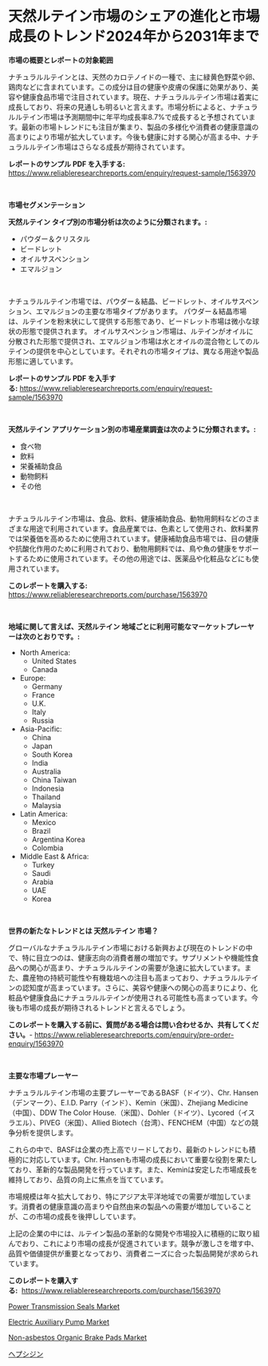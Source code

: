 <p><h1>天然ルテイン市場のシェアの進化と市場成長のトレンド2024年から2031年まで</h1></p><p><strong>市場の概要とレポートの対象範囲</strong></p>
<p><p>ナチュラルルテインとは、天然のカロテノイドの一種で、主に緑黄色野菜や卵、鶏肉などに含まれています。この成分は目の健康や皮膚の保護に効果があり、美容や健康食品市場で注目されています。現在、ナチュラルルテイン市場は着実に成長しており、将来の見通しも明るいと言えます。市場分析によると、ナチュラルルテイン市場は予測期間中に年平均成長率8.7%で成長すると予想されています。最新の市場トレンドにも注目が集まり、製品の多様化や消費者の健康意識の高まりにより市場が拡大しています。今後も健康に対する関心が高まる中、ナチュラルルテイン市場はさらなる成長が期待されています。</p></p>
<p><strong>レポートのサンプル PDF を入手する:</strong> <a href="https://www.reliableresearchreports.com/enquiry/request-sample/1563970">https://www.reliableresearchreports.com/enquiry/request-sample/1563970</a></p>
<p>&nbsp;</p>
<p><strong>市場セグメンテーション</strong></p>
<p><strong>天然ルテイン タイプ別の市場分析は次のように分類されます。:</strong></p>
<p><ul><li>パウダー＆クリスタル</li><li>ビードレット</li><li>オイルサスペンション</li><li>エマルジョン</li></ul></p>
<p>&nbsp;</p>
<p><p>ナチュラルルテイン市場では、パウダー＆結晶、ビードレット、オイルサスペンション、エマルジョンの主要な市場タイプがあります。 パウダー＆結晶市場は、ルテインを粉末状にして提供する形態であり、ビードレット市場は微小な球状の形態で提供されます。 オイルサスペンション市場は、ルテインがオイルに分散された形態で提供され、エマルジョン市場は水とオイルの混合物としてのルテインの提供を中心としています。それぞれの市場タイプは、異なる用途や製品形態に適しています。</p></p>
<p><strong>レポートのサンプル PDF を入手する:</strong>&nbsp;<a href="https://www.reliableresearchreports.com/enquiry/request-sample/1563970">https://www.reliableresearchreports.com/enquiry/request-sample/1563970</a></p>
<p>&nbsp;</p>
<p><strong> 天然ルテイン アプリケーション別の市場産業調査は次のように分類されます。:</strong></p>
<p><ul><li>食べ物</li><li>飲料</li><li>栄養補助食品</li><li>動物飼料</li><li>その他</li></ul></p>
<p>&nbsp;</p>
<p><p>ナチュラルルテイン市場は、食品、飲料、健康補助食品、動物用飼料などのさまざまな用途で利用されています。食品産業では、色素として使用され、飲料業界では栄養価を高めるために使用されています。健康補助食品市場では、目の健康や抗酸化作用のために利用されており、動物用飼料では、鳥や魚の健康をサポートするために使用されています。その他の用途では、医薬品や化粧品などにも使用されています。</p></p>
<p><strong>このレポートを購入する:</strong>&nbsp; <a href="https://www.reliableresearchreports.com/purchase/1563970">https://www.reliableresearchreports.com/purchase/1563970</a></p>
<p>&nbsp;</p>
<p><strong>地域に関して言えば、天然ルテイン 地域ごとに利用可能なマーケットプレーヤーは次のとおりです。:</strong></p>
<p><ul>
    <li>
        North America:
        <ul>
            <li>United States</li>
            <li>Canada</li>
        </ul>
    </li>
    <li>
        Europe:
        <ul>
            <li>Germany</li>
            <li>France</li>
            <li>U.K.</li>
            <li>Italy</li>
            <li>Russia</li>
        </ul>
    </li>
    <li>
        Asia-Pacific:
        <ul>
            <li>China</li>
            <li>Japan</li>
            <li>South Korea</li>
            <li>India</li>
            <li>Australia</li>
            <li>China Taiwan</li>
            <li>Indonesia</li>
            <li>Thailand</li>
            <li>Malaysia</li>
        </ul>
    </li>
    <li>
        Latin America:
        <ul>
            <li>Mexico</li>
            <li>Brazil</li>
            <li>Argentina Korea</li>
            <li>Colombia</li>
        </ul>
    </li>
    <li>
        Middle East & Africa:
        <ul>
            <li>Turkey</li>
            <li>Saudi</li>
            <li>Arabia</li>
            <li>UAE</li>
            <li>Korea</li>
        </ul>
    </li>
    </ul></p>
<p>&nbsp;</p>
<p><strong>世界の新たなトレンドとは 天然ルテイン 市場？</strong></p>
<p><p>グローバルなナチュラルルテイン市場における新興および現在のトレンドの中で、特に目立つのは、健康志向の消費者層の増加です。サプリメントや機能性食品への関心が高まり、ナチュラルルテインの需要が急速に拡大しています。また、農産物の持続可能性や有機栽培への注目も高まっており、ナチュラルルテインの認知度が高まっています。さらに、美容や健康への関心の高まりにより、化粧品や健康食品にナチュラルルテインが使用される可能性も高まっています。今後も市場の成長が期待されるトレンドと言えるでしょう。</p></p>
<p><strong>このレポートを購入する前に、質問がある場合は問い合わせるか、共有してください。</strong>- <a href="https://www.reliableresearchreports.com/enquiry/pre-order-enquiry/1563970">https://www.reliableresearchreports.com/enquiry/pre-order-enquiry/1563970</a></p>
<p>&nbsp;</p>
<p><strong>主要な市場プレーヤー</strong></p>
<p><p>ナチュラルルテイン市場の主要プレーヤーであるBASF（ドイツ）、Chr. Hansen（デンマーク）、E.I.D. Parry（インド）、Kemin（米国）、Zhejiang Medicine（中国）、DDW The Color House.（米国）、Dohler（ドイツ）、Lycored（イスラエル）、PIVEG（米国）、Allied Biotech（台湾）、FENCHEM（中国）などの競争分析を提供します。</p><p> </p><p>これらの中で、BASFは企業の売上高でリードしており、最新のトレンドにも積極的に対応しています。Chr. Hansenも市場の成長において重要な役割を果たしており、革新的な製品開発を行っています。また、Keminは安定した市場成長を維持しており、品質の向上に焦点を当てています。</p><p>市場規模は年々拡大しており、特にアジア太平洋地域での需要が増加しています。消費者の健康意識の高まりや自然由来の製品への需要が増加していることが、この市場の成長を後押ししています。</p><p>上記の企業の中には、ルテイン製品の革新的な開発や市場投入に積極的に取り組んでおり、これにより市場の成長が促進されています。競争が激しさを増す中、品質や価値提供が重要となっており、消費者ニーズに合った製品開発が求められています。</p></p>
<p><strong>このレポートを購入する:</strong>&nbsp;&nbsp;<a href="https://www.reliableresearchreports.com/purchase/1563970">https://www.reliableresearchreports.com/purchase/1563970</a></p>
<p><p><a href="https://view.publitas.com/reportprime-1/power-transmission-seals-market-size-share-trends-analysis-report-by-material-by-type-by-end-user-by-region-and-segment-forecasts-2024-2031/">Power Transmission Seals Market</a></p><p><a href="https://sulfuric-clavicle-d39.notion.site/Electric-Auxiliary-Pump-Market-Size-Evaluating-its-Market-Trends-Growth-and-Projections-2024-20-573a50ef83c24ef4ae6759c7788c256c">Electric Auxiliary Pump Market</a></p><p><a href="https://automatic-knee-4c7.notion.site/Non-asbestos-Organic-Brake-Pads-Market-Provides-a-Comprehensive-Analysis-Including-a-Macro-Overview--06ca2eab85d242ae9c44fd7a6a12ff62">Non-asbestos Organic Brake Pads Market</a></p><p><a href="https://github.com/Sophiaard2003/Market-Research-Report-List-1/blob/main/88642896247.md">ヘプシジン</a></p></p>